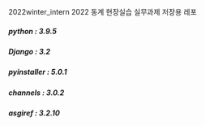 2022winter_intern
2022 동계 현장실습 실무과제 저장용 레포

<h5>python : 3.9.5
<h5>Django : 3.2
<h5>pyinstaller : 5.0.1
<h5>channels : 3.0.2
<h5>asgiref : 3.2.10